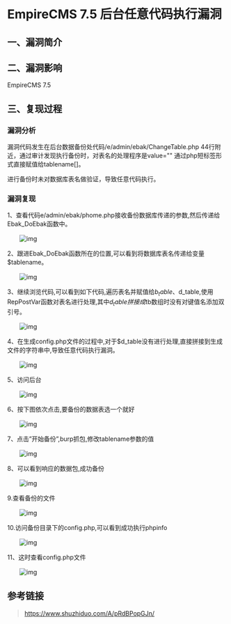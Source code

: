 EmpireCMS 7.5 后台任意代码执行漏洞
==================================

一、漏洞简介
------------

二、漏洞影响
------------

EmpireCMS 7.5

三、复现过程
------------

### 漏洞分析

漏洞代码发生在后台数据备份处代码/e/admin/ebak/ChangeTable.php
44行附近，通过审计发现执行备份时，对表名的处理程序是value=""
通过php短标签形式直接赋值给tablename\[\]。



进行备份时未对数据库表名做验证，导致任意代码执行。

### 漏洞复现

1、查看代码e/admin/ebak/phome.php接收备份数据库传递的参数,然后传递给Ebak_DoEbak函数中。

　　![img](resource/EmpireCMS%207.5%20%E5%90%8E%E5%8F%B0%E4%BB%BB%E6%84%8F%E4%BB%A3%E7%A0%81%E6%89%A7%E8%A1%8C%E6%BC%8F%E6%B4%9E/media/L3Byb3h5L2h0dHBzL2ltZzIwMTguY25ibG9ncy5jb20vYmxvZy8xNTkyMTE0LzIwMTkwOC8xNTkyMTE0LTIwMTkwODE3MTgyMDQ4NDAzLTEwOTc2NDUxNjgucG5n.jpg)

2、跟进Ebak_DoEbak函数所在的位置,可以看到将数据库表名传递给变量$tablename。

　　![img](resource/EmpireCMS%207.5%20%E5%90%8E%E5%8F%B0%E4%BB%BB%E6%84%8F%E4%BB%A3%E7%A0%81%E6%89%A7%E8%A1%8C%E6%BC%8F%E6%B4%9E/media/L3Byb3h5L2h0dHBzL2ltZzIwMTguY25ibG9ncy5jb20vYmxvZy8xNTkyMTE0LzIwMTkwOC8xNTkyMTE0LTIwMTkwODE3MTgyMTA0NjY0LTc4NzI3NjExLnBuZw==.jpg)

3、继续浏览代码,可以看到如下代码,遍历表名并赋值给$b_table、$d_table,使用RepPostVar函数对表名进行处理,其中$d_table拼接成$tb数组时没有对键值名添加双引号。

　　![img](resource/EmpireCMS%207.5%20%E5%90%8E%E5%8F%B0%E4%BB%BB%E6%84%8F%E4%BB%A3%E7%A0%81%E6%89%A7%E8%A1%8C%E6%BC%8F%E6%B4%9E/media/L3Byb3h5L2h0dHBzL2ltZzIwMTguY25ibG9ncy5jb20vYmxvZy8xNTkyMTE0LzIwMTkwOC8xNTkyMTE0LTIwMTkwODE3MTgyMTE4MDYxLTEzNDU5NDk4MTkucG5n.jpg)

4、在生成config.php文件的过程中,对于$d_table没有进行处理,直接拼接到生成文件的字符串中,导致任意代码执行漏洞。

　　![img](resource/EmpireCMS%207.5%20%E5%90%8E%E5%8F%B0%E4%BB%BB%E6%84%8F%E4%BB%A3%E7%A0%81%E6%89%A7%E8%A1%8C%E6%BC%8F%E6%B4%9E/media/L3Byb3h5L2h0dHBzL2ltZzIwMTguY25ibG9ncy5jb20vYmxvZy8xNTkyMTE0LzIwMTkwOC8xNTkyMTE0LTIwMTkwODE3MTgyMTMyOTAyLTQyOTc5MDE1My5wbmc=.jpg)

5、访问后台

　　![img](resource/EmpireCMS%207.5%20%E5%90%8E%E5%8F%B0%E4%BB%BB%E6%84%8F%E4%BB%A3%E7%A0%81%E6%89%A7%E8%A1%8C%E6%BC%8F%E6%B4%9E/media/L3Byb3h5L2h0dHBzL2ltZzIwMTguY25ibG9ncy5jb20vYmxvZy8xNTkyMTE0LzIwMTkwOC8xNTkyMTE0LTIwMTkwODE3MTgyMTQ3MDkzLTI4NjM3MzI2Ny5wbmc=.jpg)

6、按下图依次点击,要备份的数据表选一个就好

　　![img](resource/EmpireCMS%207.5%20%E5%90%8E%E5%8F%B0%E4%BB%BB%E6%84%8F%E4%BB%A3%E7%A0%81%E6%89%A7%E8%A1%8C%E6%BC%8F%E6%B4%9E/media/L3Byb3h5L2h0dHBzL2ltZzIwMTguY25ibG9ncy5jb20vYmxvZy8xNTkyMTE0LzIwMTkwOC8xNTkyMTE0LTIwMTkwODE3MTgyMjAzNTI5LTE4MjE1MjI1NTUucG5n.jpg)

7、点击”开始备份”,burp抓包,修改tablename参数的值

　　![img](resource/EmpireCMS%207.5%20%E5%90%8E%E5%8F%B0%E4%BB%BB%E6%84%8F%E4%BB%A3%E7%A0%81%E6%89%A7%E8%A1%8C%E6%BC%8F%E6%B4%9E/media/L3Byb3h5L2h0dHBzL2ltZzIwMTguY25ibG9ncy5jb20vYmxvZy8xNTkyMTE0LzIwMTkwOC8xNTkyMTE0LTIwMTkwODE3MTgyMjE3MzQwLTM3OTI5NDcxMC5wbmc=.jpg)

8、可以看到响应的数据包,成功备份

　　![img](resource/EmpireCMS%207.5%20%E5%90%8E%E5%8F%B0%E4%BB%BB%E6%84%8F%E4%BB%A3%E7%A0%81%E6%89%A7%E8%A1%8C%E6%BC%8F%E6%B4%9E/media/L3Byb3h5L2h0dHBzL2ltZzIwMTguY25ibG9ncy5jb20vYmxvZy8xNTkyMTE0LzIwMTkwOC8xNTkyMTE0LTIwMTkwODE3MTgyMjMxOTk0LTExMzYzNTUzOTEucG5n.jpg)

9.查看备份的文件

　　![img](resource/EmpireCMS%207.5%20%E5%90%8E%E5%8F%B0%E4%BB%BB%E6%84%8F%E4%BB%A3%E7%A0%81%E6%89%A7%E8%A1%8C%E6%BC%8F%E6%B4%9E/media/L3Byb3h5L2h0dHBzL2ltZzIwMTguY25ibG9ncy5jb20vYmxvZy8xNTkyMTE0LzIwMTkwOC8xNTkyMTE0LTIwMTkwODE3MTgyMjQ4NjE3LTU5NTExNDE1OS5wbmc=.jpg)

10.访问备份目录下的config.php,可以看到成功执行phpinfo

　　![img](resource/EmpireCMS%207.5%20%E5%90%8E%E5%8F%B0%E4%BB%BB%E6%84%8F%E4%BB%A3%E7%A0%81%E6%89%A7%E8%A1%8C%E6%BC%8F%E6%B4%9E/media/L3Byb3h5L2h0dHBzL2ltZzIwMTguY25ibG9ncy5jb20vYmxvZy8xNTkyMTE0LzIwMTkwOC8xNTkyMTE0LTIwMTkwODE3MTgyMzAzOTUwLTg2NTc1OTUzMS5wbmc=.jpg)

11、这时查看config.php文件

　　![img](resource/EmpireCMS%207.5%20%E5%90%8E%E5%8F%B0%E4%BB%BB%E6%84%8F%E4%BB%A3%E7%A0%81%E6%89%A7%E8%A1%8C%E6%BC%8F%E6%B4%9E/media/L3Byb3h5L2h0dHBzL2ltZzIwMTguY25ibG9ncy5jb20vYmxvZy8xNTkyMTE0LzIwMTkwOC8xNTkyMTE0LTIwMTkwODE3MTgyMzE3OTc0LTIwMDgwNDcxNzIucG5n.jpg)

参考链接
--------

> https://www.shuzhiduo.com/A/pRdBPopGJn/
